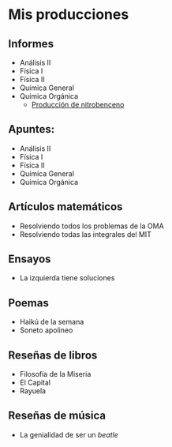 # Mis producciones

## Informes

- Análisis II
- Física I
- Física II
- Química General
- Química Orgánica
  - [Producción de nitrobenceno](./quimica.html)

## Apuntes:

* Análisis II
* Física I
* Física II
* Química General
* Química Orgánica

## Artículos matemáticos

* Resolviendo todos los problemas de la OMA
* Resolviendo todas las integrales del MIT
 
## Ensayos

* La izquierda tiene soluciones

## Poemas

* Haikú de la semana
* Soneto apolineo

## Reseñas de libros

* Filosofía de la Miseria
* El Capital
* Rayuela

## Reseñas de música

* La genialidad de ser un *beatle*
